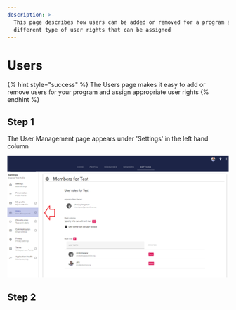 ```yaml
---
description: >-
  This page describes how users can be added or removed for a program and the
  different type of user rights that can be assigned
---
```


# Users

{% hint style="success" %}
The Users page makes it easy to add or remove users for your program and assign appropriate user rights
{% endhint %}

## Step 1

The User Management page appears under 'Settings' in the left hand column

![](<../../.gitbook/assets/image (323).png>)

## Step 2

